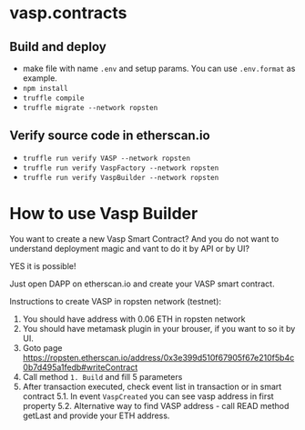 # vasp.contracts

## Build and deploy

* make file with name `.env` and setup params. You can use `.env.format` as example.
* `npm install`
* `truffle compile`
* `truffle migrate --network ropsten`

## Verify source code in etherscan.io

* `truffle run verify VASP --network ropsten`
* `truffle run verify VaspFactory --network ropsten`
* `truffle run verify VaspBuilder --network ropsten`

# How to use Vasp Builder

You want to create a new Vasp Smart Contract? 
And you do not want to understand deployment magic and vant to do it by API or by UI?

YES it is possible!

Just open DAPP on etherscan.io and create your VASP smart contract.

Instructions to create VASP in ropsten network (testnet):
1. You should have address with 0.06 ETH in ropsten network
2. You should have metamask plugin in your brouser, if you want to so it by UI.
3. Goto page https://ropsten.etherscan.io/address/0x3e399d510f67905f67e210f5b4c0b7d495a1fedb#writeContract
4. Call method `1. Build` and fill 5 parameters
5. After transaction executed, check event list in transaction or in smart contract
5.1. In event `VaspCreated` you can see vasp address in first property
5.2. Alternative way to find VASP address - call READ method getLast and provide your ETH address.